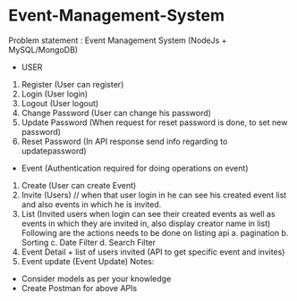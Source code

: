 # Event-Management-System

Problem statement :
Event Management System (NodeJs + MySQL/MongoDB)
- USER
1. Register (User can register)
2. Login (User login)
3. Logout (User logout)
4. Change Password (User can change his password)
5. Update Password (When request for reset password is done, to
set new password)
6. Reset Password (In API response send info regarding to updatepassword)
- Event (Authentication required for doing operations on event)
1. Create (User can create Event)
2. Invite (Users) // when that user login in he can see his
created event list and also events in which he is invited.
3. List (Invited users when login can see their created events as
well as events in which they are invited in, also display creator
name in list)
Following are the actions needs to be done on listing api
a. pagination
b. Sorting
c. Date Filter
d. Search Filter
4. Event Detail + list of users invited (API to get specific event
and invites)
5. Event update (Event Update)
Notes:
- Consider models as per your knowledge
- Create Postman for above APIs